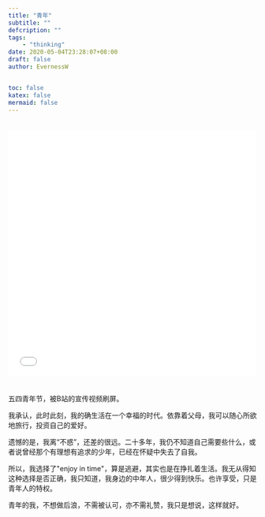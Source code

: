 ```yaml
---
title: "青年"
subtitle: ""
defcription: ""
tags:
    - "thinking"
date: 2020-05-04T23:28:07+08:00
draft: false
author: EvernessW


toc: false
katex: false
mermaid: false
---
```


<iframe src="//player.bilibili.com/player.html?aid=412935552&bvid=BV1FV411d7u7&cid=186803402&page=1" scrolling="no" border="0" frameborder="no" framespacing="0" allowfullscreen="true" style="width: 100%; height: 500px; max-width: 100%；align:center; padding:20px 0;"> </iframe>

五四青年节，被B站的宣传视频刷屏。

我承认，此时此刻，我的确生活在一个幸福的时代。依靠着父母，我可以随心所欲地旅行，投资自己的爱好。

遗憾的是，我离“不惑”，还差的很远。二十多年，我仍不知道自己需要些什么，或者说曾经那个有理想有追求的少年，已经在怀疑中失去了自我。

所以，我选择了"enjoy in time"，算是逃避，其实也是在挣扎着生活。我无从得知这种选择是否正确，我只知道，我身边的中年人，很少得到快乐。也许享受，只是青年人的特权。

青年的我，不想做后浪，不需被认可，亦不需礼赞，我只是想说，这样就好。
